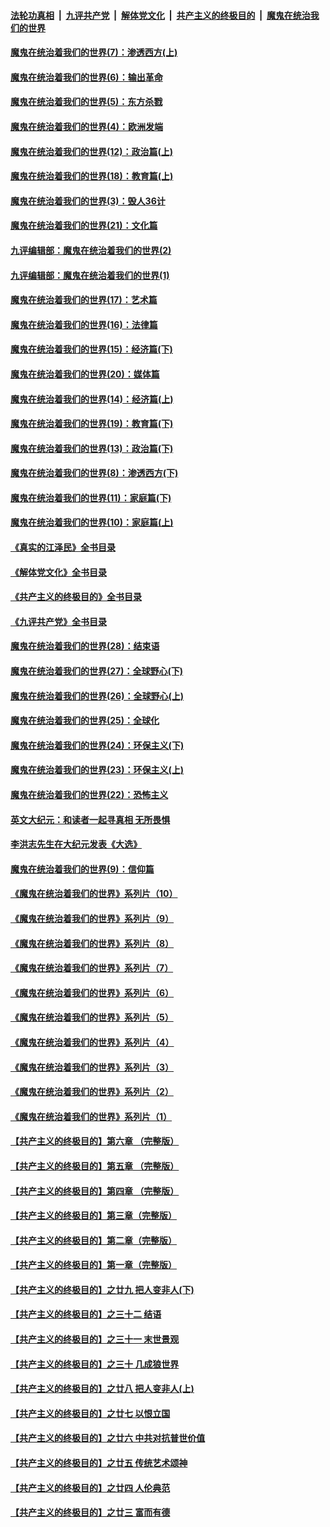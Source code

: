####  [法轮功真相](../../../../basic/blob/master/README.md?t=10131001) &nbsp;|&nbsp; [九评共产党](../../../../9ping.md/blob/master/README.md?t=10131001) &nbsp;|&nbsp; [解体党文化](../../../../jtdwh.md/blob/master/README.md?t=10131001)  &nbsp;|&nbsp; [共产主义的终极目的](../../../../gczydzjmd.md/blob/master/README.md?t=10131001) &nbsp;|&nbsp; [魔鬼在统治我们的世界](../../../../mgztzwmdsj.md/blob/master/README.md?t=10131001) 

#### [魔鬼在统治着我们的世界(7)：渗透西方(上)](../pages/nsc422/n10426013.md?t=10131001) 

#### [魔鬼在统治着我们的世界(6)：输出革命](../pages/nsc422/n10421536.md?t=10131001) 

#### [魔鬼在统治着我们的世界(5)：东方杀戮](../pages/nsc422/n10417707.md?t=10131001) 

#### [魔鬼在统治着我们的世界(4)：欧洲发端](../pages/nsc422/n10414890.md?t=10131001) 

#### [魔鬼在统治着我们的世界(12)：政治篇(上)](../pages/nsc422/n10444576.md?t=10131001) 

#### [魔鬼在统治着我们的世界(18)：教育篇(上)](../pages/nsc422/n10526970.md?t=10131001) 

#### [魔鬼在统治着我们的世界(3)：毁人36计](../pages/nsc422/n10411583.md?t=10131001) 

#### [魔鬼在统治着我们的世界(21)：文化篇](../pages/nsc422/n10597706.md?t=10131001) 

#### [九评编辑部：魔鬼在统治着我们的世界(2)](../pages/nsc422/n10410036.md?t=10131001) 

#### [九评编辑部：魔鬼在统治着我们的世界(1)](../pages/nsc422/n10406825.md?t=10131001) 

#### [魔鬼在统治着我们的世界(17)：艺术篇](../pages/nsc422/n10499093.md?t=10131001) 

#### [魔鬼在统治着我们的世界(16)：法律篇](../pages/nsc422/n10485969.md?t=10131001) 

#### [魔鬼在统治着我们的世界(15)：经济篇(下)](../pages/nsc422/n10469975.md?t=10131001) 

#### [魔鬼在统治着我们的世界(20)：媒体篇](../pages/nsc422/n10586579.md?t=10131001) 

#### [魔鬼在统治着我们的世界(14)：经济篇(上)](../pages/nsc422/n10457370.md?t=10131001) 

#### [魔鬼在统治着我们的世界(19)：教育篇(下)](../pages/nsc422/n10564808.md?t=10131001) 

#### [魔鬼在统治着我们的世界(13)：政治篇(下)](../pages/nsc422/n10448270.md?t=10131001) 

#### [魔鬼在统治着我们的世界(8)：渗透西方(下)](../pages/nsc422/n10429603.md?t=10131001) 

#### [魔鬼在统治着我们的世界(11)：家庭篇(下)](../pages/nsc422/n10440961.md?t=10131001) 

#### [魔鬼在统治着我们的世界(10)：家庭篇(上)](../pages/nsc422/n10435448.md?t=10131001) 

#### [《真实的江泽民》全书目录](../pages/nsc422/n13721399.md?t=10131001) 

#### [《解体党文化》全书目录](../pages/nsc422/n13721157.md?t=10131001) 

#### [《共产主义的终极目的》全书目录](../pages/nsc422/n13721048.md?t=10131001) 

#### [《九评共产党》全书目录](../pages/nsc422/n13708085.md?t=10131001) 

#### [魔鬼在统治着我们的世界(28)：结束语](../pages/nsc422/n10936246.md?t=10131001) 

#### [魔鬼在统治着我们的世界(27)：全球野心(下)](../pages/nsc422/n10928319.md?t=10131001) 

#### [魔鬼在统治着我们的世界(26)：全球野心(上)](../pages/nsc422/n10900318.md?t=10131001) 

#### [魔鬼在统治着我们的世界(25)：全球化](../pages/nsc422/n10788205.md?t=10131001) 

#### [魔鬼在统治着我们的世界(24)：环保主义(下)](../pages/nsc422/n10695307.md?t=10131001) 

#### [魔鬼在统治着我们的世界(23)：环保主义(上)](../pages/nsc422/n10688613.md?t=10131001) 

#### [魔鬼在统治着我们的世界(22)：恐怖主义](../pages/nsc422/n10614727.md?t=10131001) 

#### [英文大纪元：和读者一起寻真相 无所畏惧](../pages/nsc422/n12542027.md?t=10131001) 

#### [李洪志先生在大纪元发表《大选》](../pages/nsc422/n12534746.md?t=10131001) 

#### [魔鬼在统治着我们的世界(9)：信仰篇](../pages/nsc422/n10432159.md?t=10131001) 

#### [《魔鬼在统治着我们的世界》系列片（10）](../pages/nsc422/n12292670.md?t=10131001) 

#### [《魔鬼在统治着我们的世界》系列片（9）](../pages/nsc422/n12290859.md?t=10131001) 

#### [《魔鬼在统治着我们的世界》系列片（8）](../pages/nsc422/n12287445.md?t=10131001) 

#### [《魔鬼在统治着我们的世界》系列片（7）](../pages/nsc422/n12283425.md?t=10131001) 

#### [《魔鬼在统治着我们的世界》系列片（6）](../pages/nsc422/n12282314.md?t=10131001) 

#### [《魔鬼在统治着我们的世界》系列片（5）](../pages/nsc422/n12281419.md?t=10131001) 

#### [《魔鬼在统治着我们的世界》系列片（4）](../pages/nsc422/n12274024.md?t=10131001) 

#### [《魔鬼在统治着我们的世界》系列片（3）](../pages/nsc422/n12271322.md?t=10131001) 

#### [《魔鬼在统治着我们的世界》系列片（2）](../pages/nsc422/n12269049.md?t=10131001) 

#### [《魔鬼在统治着我们的世界》系列片（1）](../pages/nsc422/n12267575.md?t=10131001) 

#### [【共产主义的终极目的】第六章 （完整版）](../pages/nsc422/n11428913.md?t=10131001) 

#### [【共产主义的终极目的】第五章 （完整版）](../pages/nsc422/n11428912.md?t=10131001) 

#### [【共产主义的终极目的】第四章 （完整版）](../pages/nsc422/n11428907.md?t=10131001) 

#### [【共产主义的终极目的】第三章（完整版）](../pages/nsc422/n11428848.md?t=10131001) 

#### [【共产主义的终极目的】第二章（完整版）](../pages/nsc422/n11428831.md?t=10131001) 

#### [【共产主义的终极目的】第一章（完整版）](../pages/nsc422/n11417651.md?t=10131001) 

#### [【共产主义的终极目的】之廿九 把人变非人(下)](../pages/nsc422/n11344140.md?t=10131001) 

#### [【共产主义的终极目的】之三十二 结语](../pages/nsc422/n11360535.md?t=10131001) 

#### [【共产主义的终极目的】之三十一 末世景观](../pages/nsc422/n11351129.md?t=10131001) 

#### [【共产主义的终极目的】之三十 几成狼世界](../pages/nsc422/n11348280.md?t=10131001) 

#### [【共产主义的终极目的】之廿八 把人变非人(上)](../pages/nsc422/n11340492.md?t=10131001) 

#### [【共产主义的终极目的】之廿七 以恨立国](../pages/nsc422/n11336944.md?t=10131001) 

#### [【共产主义的终极目的】之廿六 中共对抗普世价值](../pages/nsc422/n11324785.md?t=10131001) 

#### [【共产主义的终极目的】之廿五 传统艺术颂神](../pages/nsc422/n11296396.md?t=10131001) 

#### [【共产主义的终极目的】之廿四 人伦典范](../pages/nsc422/n11296397.md?t=10131001) 

#### [【共产主义的终极目的】之廿三 富而有德](../pages/nsc422/n11283598.md?t=10131001) 

